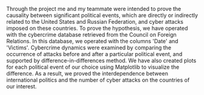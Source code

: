 Through the project me and my teammate were intended to prove the causality between significant political events, which are directly or indirectly related to the United States and Russian Federation, and cyber attacks imposed on these countries. To prove the hypothesis, we have operated with the cybercrime database retrieved from the Council on Foreign Relations. In this database, we operated with the columns 'Date' and 'Victims'. Cybercrime dynamics were examined by comparing the occurrence of attacks before and after a particular political event, and supported by difference-in-differences method. We have also created plots for each political event of our choice using Matplotlib to visualize the difference. As a result, we proved the interdependence between international politics and the number of cyber attacks on the countries of our interest.

